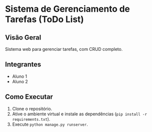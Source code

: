 # Sistema de Gerenciamento de Tarefas (ToDo List)

## Visão Geral
Sistema web para gerenciar tarefas, com CRUD completo.

## Integrantes
- Aluno 1
- Aluno 2

## Como Executar
1. Clone o repositório.
2. Ative o ambiente virtual e instale as dependências (`pip install -r requirements.txt`).
3. Execute `python manage.py runserver`.